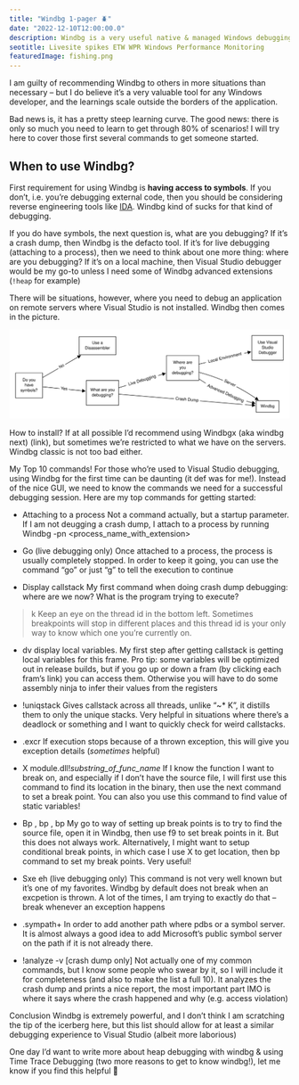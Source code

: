 ```yaml
---
title: "Windbg 1-pager 🪲"
date: "2022-12-10T12:00:00.0"
description: Windbg is a very useful native & managed Windows debugging tool. I describe commands for setting breakpoints and getting callstacks. 
seotitle: Livesite spikes ETW WPR Windows Performance Monitoring
featuredImage: fishing.png
---
```


I am guilty of recommending Windbg to others in more situations than necessary – but I do believe it’s a very valuable tool for any Windows developer, and the learnings scale outside the borders of the application. 

Bad news is, it has a pretty steep learning curve. The good news: there is only so much you need to learn to get through 80% of scenarios!  I will try here to cover those first several commands to get someone started. 

## When to use Windbg? 

First requirement for using Windbg is **having access to symbols**. If you don’t, i.e. you’re debugging external code, then you should be considering reverse engineering tools like [IDA](https://github.com/AngelKitty/IDA7.0). Windbg kind of sucks for that kind of debugging. 

If you do have symbols, the next question is, what are you debugging? If it’s a crash dump, then Windbg is the defacto tool. If it’s for live debugging (attaching to a process), then we need to think about one more thing: where are you debugging? If it’s on a local machine, then Visual Studio debugger would be my go-to unless I need some of Windbg advanced extensions (`!heap` for example) 

There will be situations, however, where you need to debug an application on remote servers where Visual Studio is not installed. Windbg then comes in the picture. 

![flowchart](flowchart.svg "flowchart")

How to install? 
If at all possible I’d recommend using Windbgx (aka windbg next) (link), but sometimes we’re restricted to what we have on the servers. Windbg classic is not too bad either. 

My Top 10 commands! 
For those who’re used to Visual Studio debugging, using Windbg for the first time can be daunting (it def was for me!). Instead of the nice GUI, we need to know the commands we need for a successful debugging session. Here are my top commands for getting started: 

-	Attaching to a process
Not a command actually, but a startup parameter. If I am not deugging a crash dump, I attach to a process by running 
Windbg -pn <process_name_with_extension> 

-	Go (live debugging only) 
Once attached to a process, the process is usually completely stopped. In order to keep it going, you can use the command “go” or just “g” to tell the execution to continue

-	Display callstack
My first command when doing crash dump debugging: where are we now? What is the program trying to execute? 
> k
Keep an eye on the thread id in the bottom left. Sometimes breakpoints will stop in different places and this thread id is your only way to know which one you’re currently on. 

-	dv
display local variables. My first step after getting callstack is getting local variables for this frame. Pro tip: some variables will be optimized out in release builds, but if you go up or down a fram (by clicking each fram’s link) you can access them. Otherwise you will have to do some assembly ninja to infer their values from the registers
-	!uniqstack
Gives callstack across all threads, unlike “~* K”, it distills them to only the unique stacks. Very helpful in situations where there’s a deadlock or something and I want to quickly check for weird callstacks.  
-	.excr
If execution stops because of a thrown exception, this will give you exception details (_sometimes_ helpful) 
-	X module.dll!*substring_of_func_name*
If I know the function I want to break on, and especially if I don’t have the source file, I will first use this command to find its location in the binary, then use the next command to set a break point. You can also you use this command to find value of static variables! 
-	Bp <function>, bp <location>, bp <condition> 
My go to way of setting up break points is to try to find the source file, open it in Windbg, then use f9 to set break points in it. But this does not always work. Alternatively, I might want to setup conditional break points, in which case I use X to get location, then bp command to set my break points. Very useful! 
-	Sxe eh (live debugging only) 
This command is not very well known but it’s one of my favorites. Windbg by default does not break when an excpetion is thrown. A lot of the times, I am trying to exactly do that – break whenever an exception happens
-	.sympath+
In order to add another path where pdbs or a symbol server. It is almost always a good idea to add Microsoft’s public symbol server on the path if it is not already there. 

-	!analyze -v [crash dump only] 
Not actually one of my common commands, but I know some people who swear by it, so I will include it for completeness (and also to make the list a full 10). 
It analyzes the crash dump and prints a nice report, the most important part IMO is where it says where the crash happened and why (e.g. access violation) 

Conclusion
Windbg is extremely powerful, and I don’t think I am scratching the tip of the icerberg here, but this list should allow for at least a similar debugging experience to Visual Studio (albeit more laborious) 

One day I’d want to write more about heap debugging with windbg & using Time Trace Debugging (two more reasons to get to know windbg!), let me know if you find this helpful  


